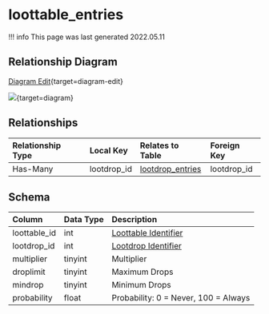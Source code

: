 # loottable_entries

!!! info
	This page was last generated 2022.05.11

## Relationship Diagram

[Diagram Edit](https://mermaid.live/edit#eyJjb2RlIjoiZXJEaWFncmFtXG4gICAgbG9vdHRhYmxlX2VudHJpZXMge1xuICAgICAgICBpbnR1bnNpZ25lZCBsb290dGFibGVfaWRcbiAgICAgICAgaW50dW5zaWduZWQgbG9vdGRyb3BfaWRcbiAgICB9XG4gICAgbG9vdGRyb3BfZW50cmllcyB7XG4gICAgICAgIGludHVuc2lnbmVkIGxvb3Rkcm9wX2lkXG4gICAgICAgIGludCBpdGVtX2lkXG4gICAgfVxuICAgIGxvb3R0YWJsZV9lbnRyaWVzIHx8LS1veyBsb290ZHJvcF9lbnRyaWVzIDogSGFzLU1hbnlcblxuIiwibWVybWFpZCI6eyJ0aGVtZSI6ImRlZmF1bHQifSwidXBkYXRlRWRpdG9yIjp0cnVlLCJhdXRvU3luYyI6dHJ1ZSwidXBkYXRlRGlhZ3JhbSI6dHJ1ZX0=){target=diagram-edit}

[![](https://mermaid.ink/img/eyJjb2RlIjoiZXJEaWFncmFtXG4gICAgbG9vdHRhYmxlX2VudHJpZXMge1xuICAgICAgICBpbnR1bnNpZ25lZCBsb290dGFibGVfaWRcbiAgICAgICAgaW50dW5zaWduZWQgbG9vdGRyb3BfaWRcbiAgICB9XG4gICAgbG9vdGRyb3BfZW50cmllcyB7XG4gICAgICAgIGludHVuc2lnbmVkIGxvb3Rkcm9wX2lkXG4gICAgICAgIGludCBpdGVtX2lkXG4gICAgfVxuICAgIGxvb3R0YWJsZV9lbnRyaWVzIHx8LS1veyBsb290ZHJvcF9lbnRyaWVzIDogSGFzLU1hbnlcblxuIiwibWVybWFpZCI6eyJ0aGVtZSI6ImRlZmF1bHQifSwidXBkYXRlRWRpdG9yIjp0cnVlLCJhdXRvU3luYyI6dHJ1ZSwidXBkYXRlRGlhZ3JhbSI6dHJ1ZX0=)](https://mermaid.ink/img/eyJjb2RlIjoiZXJEaWFncmFtXG4gICAgbG9vdHRhYmxlX2VudHJpZXMge1xuICAgICAgICBpbnR1bnNpZ25lZCBsb290dGFibGVfaWRcbiAgICAgICAgaW50dW5zaWduZWQgbG9vdGRyb3BfaWRcbiAgICB9XG4gICAgbG9vdGRyb3BfZW50cmllcyB7XG4gICAgICAgIGludHVuc2lnbmVkIGxvb3Rkcm9wX2lkXG4gICAgICAgIGludCBpdGVtX2lkXG4gICAgfVxuICAgIGxvb3R0YWJsZV9lbnRyaWVzIHx8LS1veyBsb290ZHJvcF9lbnRyaWVzIDogSGFzLU1hbnlcblxuIiwibWVybWFpZCI6eyJ0aGVtZSI6ImRlZmF1bHQifSwidXBkYXRlRWRpdG9yIjp0cnVlLCJhdXRvU3luYyI6dHJ1ZSwidXBkYXRlRGlhZ3JhbSI6dHJ1ZX0=){target=diagram}

## Relationships

| Relationship Type | Local Key | Relates to Table | Foreign Key |
| :--- | :--- | :--- | :--- |
| Has-Many | lootdrop_id | [lootdrop_entries](../../schema/loot/lootdrop_entries.md) | lootdrop_id |


## Schema

| Column | Data Type | Description |
| :--- | :--- | :--- |
| loottable_id | int | [Loottable Identifier](loottable.md) |
| lootdrop_id | int | [Lootdrop Identifier](lootdrop.md) |
| multiplier | tinyint | Multiplier |
| droplimit | tinyint | Maximum Drops |
| mindrop | tinyint | Minimum Drops |
| probability | float | Probability: 0 = Never, 100 = Always |

